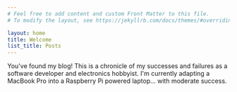 ```yaml
---
# Feel free to add content and custom Front Matter to this file.
# To modify the layout, see https://jekyllrb.com/docs/themes/#overriding-theme-defaults

layout: home
title: Welcome
list_title: Posts
---
```

You've found my blog! This is a chronicle of my successes and failures as a software developer and electronics hobbyist. I'm currently adapting a MacBook Pro into a Raspberry Pi powered laptop... with moderate success. 